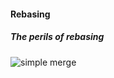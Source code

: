#### Rebasing
##### The perils of rebasing

![simple merge](https://git-scm.com/book/en/v2/book/03-git-branching/images/perils-of-rebasing-1.png)
